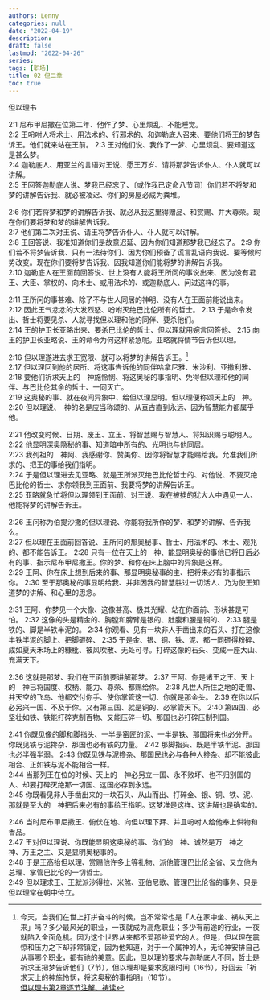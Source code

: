 ```yaml
---
authors: Lenny
categories: null
date: "2022-04-19"
description: 
draft: false
lastmod: "2022-04-26"
series:
tags: [职场]
title: 02 但二章
toc: true
---
```

但以理书
<!--more-->

2:1 尼布甲尼撒在位第二年、他作了梦、心里烦乱、不能睡觉。  
2:2 王吩咐人将术士、用法术的、行邪术的、和迦勒底人召来、要他们将王的梦告诉王。他们就来站在王前。
2:3 王对他们说、我作了一梦、心里烦乱、要知道这是甚么梦。  
2:4 迦勒底人、用亚兰的言语对王说、愿王万岁、请将那梦告诉仆人、仆人就可以讲解。  
2:5 王回答迦勒底人说、梦我已经忘了、〔或作我已定命八节同〕你们若不将梦和梦的讲解告诉我、就必被凌迟、你们的房屋必成为粪堆。

2:6 你们若将梦和梦的讲解告诉我、就必从我这里得赠品、和赏赐、并大尊荣。现在你们要将梦和梦的讲解告诉我。  
2:7 他们第二次对王说、请王将梦告诉仆人、仆人就可以讲解。  
2:8 王回答说、我准知道你们是故意迟延、因为你们知道那梦我已经忘了。
2:9 你们若不将梦告诉我、只有一法待你们、因为你们预备了谎言乱语向我说、要等候时势改变。现在你们要将梦告诉我、因我知道你们能将梦的讲解告诉我。  
2:10 迦勒底人在王面前回答说、世上没有人能将王所问的事说出来、因为没有君王、大臣、掌权的、向术士、或用法术的、或迦勒底人、问过这样的事。

2:11 王所问的事甚难、除了不与世人同居的神明、没有人在王面前能说出来。  
2:12 因此王气忿忿的大发烈怒、吩咐灭绝巴比伦所有的哲士。
2:13 于是命令发出、哲士将要见杀、人就寻找但以理和他的同伴、要杀他们。  
2:14 王的护卫长亚略出来、要杀巴比伦的哲士、但以理就用婉言回答他、
2:15 向王的护卫长亚略说、王的命令为何这样紧急呢。亚略就将情节告诉但以理。  

2:16 但以理遂进去求王宽限、就可以将梦的讲解告诉王。[^1]  
2:17 但以理回到他的居所、将这事告诉他的同伴哈拿尼雅、米沙利、亚撒利雅、
2:18 要他们祈求天上的　神施怜悯、将这奥秘的事指明、免得但以理和他的同伴、与巴比伦其余的哲士、一同灭亡。  
2:19 这奥秘的事、就在夜间异象中、给但以理显明。但以理便称颂天上的　神。
2:20 但以理说、　神的名是应当称颂的、从亘古直到永远、因为智慧能力都属乎他。

2:21 他改变时候、日期、废王、立王、将智慧赐与智慧人、将知识赐与聪明人。
2:22 他显明深奥隐秘的事、知道暗中所有的、光明也与他同居。  
2:23 我列祖的　神阿、我感谢你、赞美你、因你将智慧才能赐给我。允准我们所求的、把王的事给我们指明。  
2:24 于是但以理进去见亚略、就是王所派灭绝巴比伦哲士的、对他说、不要灭绝巴比伦的哲士、求你领我到王面前、我要将梦的讲解告诉王。  
2:25 亚略就急忙将但以理领到王面前、对王说、我在被掳的犹大人中遇见一人、他能将梦的讲解告诉王。  

2:26 王问称为伯提沙撒的但以理说、你能将我所作的梦、和梦的讲解、告诉我么。  
2:27 但以理在王面前回答说、王所问的那奥秘事、哲士、用法术的、术士、观兆的、都不能告诉王。
2:28 只有一位在天上的　神、能显明奥秘的事他已将日后必有的事、指示尼布甲尼撒王。你的梦、和你在床上脑中的异象是这样。  
2:29 王阿、你在床上想到后来的事、那显明奥秘事的主、把将来必有的事指示你。
2:30 至于那奥秘的事显明给我、并非因我的智慧胜过一切活人、乃为使王知道梦的讲解、和心里的思念。  

2:31 王阿、你梦见一个大像、这像甚高、极其光耀、站在你面前、形状甚是可怕。
2:32 这像的头是精金的、胸膛和膀臂是银的、肚腹和腰是铜的、
2:33 腿是铁的、脚是半铁半泥的。
2:34 你观看、见有一块非人手凿出来的石头、打在这像半铁半泥的脚上、把脚砸碎、
2:35 于是金、银、铜、铁、泥、都一同砸得粉碎、成如夏天禾场上的糠秕、被风吹散、无处可寻。打碎这像的石头、变成一座大山、充满天下。  

2:36 这就是那梦、我们在王面前要讲解那梦。
2:37 王阿、你是诸王之王、天上的　神已将国度、权柄、能力、尊荣、都赐给你。
2:38 凡世人所住之地的走兽、并天空的飞鸟、他都交付你手、使你掌管这一切、你就是那金头。
2:39 在你以后必另兴一国、不及于你。又有第三国、就是铜的、必掌管天下。
2:40 第四国、必坚壮如铁、铁能打碎克制百物、又能压碎一切、那国也必打碎压制列国。  

2:41 你既见像的脚和脚指头、一半是窑匠的泥、一半是铁、那国将来也必分开。你既见铁与泥搀杂、那国也必有铁的力量。
2:42 那脚指头、既是半铁半泥、那国也必半强半弱。
2:43 你既见铁与泥搀杂、那国民也必与各种人搀杂、却不能彼此相合、正如铁与泥不能相合一样。  
2:44 当那列王在位的时候、天上的　神必另立一国、永不败坏、也不归别国的人、却要打碎灭绝那一切国、这国必存到永远。  
2:45 你既看见非人手凿出来的一块石头、从山而出、打碎金、银、铜、铁、泥、那就是至大的　神把后来必有的事给王指明。这梦准是这样、这讲解也是确实的。  

2:46 当时尼布甲尼撒王、俯伏在地、向但以理下拜、并且吩咐人给他奉上供物和香品。  
2:47 王对但以理说、你既能显明这奥秘的事、你们的　神、诚然是万　神之　神、万王之主、又是显明奥秘事的。  
2:48 于是王高抬但以理、赏赐他许多上等礼物、派他管理巴比伦全省、又立他为总理、掌管巴比伦的一切哲士。  
2:49 但以理求王、王就派沙得拉、米煞、亚伯尼歌、管理巴比伦省的事务、只是但以理常在朝中侍立。  

[^1]: 今天，当我们在世上打拼奋斗的时候，岂不常常也是「人在家中坐、祸从天上来」吗？多少最风光的职业，一夜就成为高危职业；多少有前途的行业，一夜就陷入全面危机。因为这个世界从来都不爱那些爱它的人。但是，但以理在震惊和压力之下却非常镇定，因为他知道，对于一个属神的人，无论神安排自己从事哪个职业，都有祂的美意。因此，但以理的要求与迦勒底人不同，哲士是祈求王把梦告诉他们（7节），但以理却是要求宽限时间（16节），好回去「祈求天上的神施怜悯，将这奥秘的事指明」（18节）。  
<a href ="https://cmcbiblereading.com/2016/09/12/%e4%bd%86%e4%bb%a5%e7%90%86%e4%b9%a6%e7%ac%ac2%e7%ab%a0%e9%80%90%e8%8a%82%e6%b3%a8%e8%a7%a3%e3%80%81%e7%a5%b7%e8%af%bb/">但以理书第2章逐节注解、祷读</a>